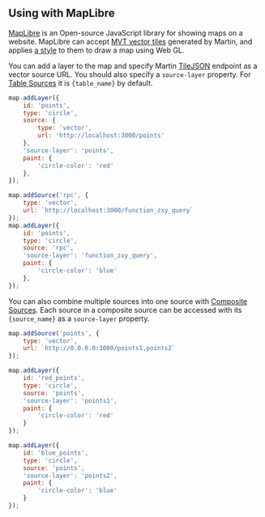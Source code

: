 ## Using with MapLibre

[MapLibre](https://maplibre.org/maplibre-gl-js/docs/) is an Open-source JavaScript library for showing maps on a
website. MapLibre can accept [MVT vector tiles](https://github.com/mapbox/vector-tile-spec) generated by Martin, and
applies [a style](https://maplibre.org/maplibre-style-spec/) to them to draw a map using Web GL.

You can add a layer to the map and specify Martin [TileJSON](https://github.com/mapbox/tilejson-spec) endpoint as a
vector source URL. You should also specify a `source-layer` property. For [Table Sources](../../config/tiles/pg-tables.md) it
is `{table_name}` by default.

```js
map.addLayer({
    id: 'points',
    type: 'circle',
    source: {
        type: 'vector',
        url: 'http://localhost:3000/points'
    },
    'source-layer': 'points',
    paint: {
        'circle-color': 'red'
    },
});
```

```js
map.addSource('rpc', {
    type: 'vector',
    url: `http://localhost:3000/function_zxy_query`
});
map.addLayer({
    id: 'points',
    type: 'circle',
    source: 'rpc',
    'source-layer': 'function_zxy_query',
    paint: {
        'circle-color': 'blue'
    },
});
```

You can also combine multiple sources into one source with [Composite Sources](../../config/tiles/sources-composite.md). Each source in a
composite source can be accessed with its `{source_name}` as a `source-layer` property.

```js
map.addSource('points', {
    type: 'vector',
    url: `http://0.0.0.0:3000/points1,points2`
});

map.addLayer({
    id: 'red_points',
    type: 'circle',
    source: 'points',
    'source-layer': 'points1',
    paint: {
        'circle-color': 'red'
    }
});

map.addLayer({
    id: 'blue_points',
    type: 'circle',
    source: 'points',
    'source-layer': 'points2',
    paint: {
        'circle-color': 'blue'
    }
});
```
